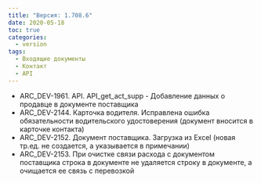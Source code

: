```yaml
---
title: "Версия: 1.708.6"
date: 2020-05-18
toc: true
categories:
  - version
tags:
  - Входящие документы
  - Контакт
  - API
---
```


-   ARC_DEV-1961. API. API_get_act_supp - Добавление данных о продавце в документе поставщика
-   ARC_DEV-2144. Карточка водителя. Исправлена ошибка обязательности водительского удостоверения (документ вносится в карточке контакта)
-   ARC_DEV-2152. Документ поставщика. Загрузка из Excel (новая тр.ед. не создается, а указывается в примечании)
-   ARC_DEV-2153. При очистке связи расхода с документом поставщика строка в документе не удаляется строку в документе, а очищается ее связь с перевозкой
